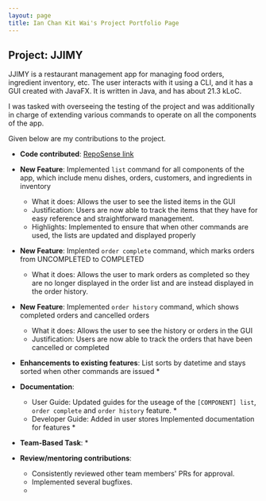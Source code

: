 ```yaml
---
layout: page
title: Ian Chan Kit Wai's Project Portfolio Page
---
```


## Project: JJIMY

JJIMY is a restaurant management app for managing food orders, ingredient inventory, etc. The user interacts with it using a CLI, and it has a GUI created with JavaFX. It is written in Java, and has about 21.3 kLoC.

I was tasked with overseeing the testing of the project and was additionally in charge of extending various commands to operate on all the components of the app.

Given below are my contributions to the project.

* **Code contributed**: [RepoSense link](https://nus-cs2103-ay2021s2.github.io/tp-dashboard/?search=&sort=groupTitle&sortWithin=title&timeframe=commit&mergegroup=&groupSelect=groupByRepos&breakdown=true&checkedFileTypes=docs~functional-code~test-code~other&since=&tabOpen=true&tabType=authorship&tabAuthor=IanCKW&tabRepo=AY2021S2-CS2103T-W15-3%2Ftp%5Bmaster%5D&authorshipIsMergeGroup=false&authorshipFileTypes=docs~functional-code~test-code~other&authorshipIsBinaryFileTypeChecked=false)

* **New Feature**: Implemented `list` command for all components of the app, which include menu dishes, orders, customers, and ingredients in inventory
    * What it does: Allows the user to see the listed items in the GUI
    * Justification: Users are now able to track the items that they have for easy reference and straightforward management.
    * Highlights: Implemented to ensure that when other commands are used, the lists are updated and displayed properly

* **New Feature**: Implented `order complete` command, which marks orders from UNCOMPLETED to COMPLETED
    * What it does: Allows the user to mark orders as completed so they are no longer displayed in the order list and are instead displayed in the order history.


* **New Feature**: Implemented `order history` command, which shows completed orders and cancelled orders
    * What it does: Allows the user to see the history or orders in the GUI
    * Justification: Users are now able to track the orders that have been cancelled or completed

* **Enhancements to existing features**: List sorts by datetime and stays sorted when other commands are issued
    *

* **Documentation**:
    * User Guide: 
    Updated guides for the useage of the `[COMPONENT] list`, `order complete` and `order history` feature.
        *
    * Developer Guide: 
    Added in user stores
    Implemented documentation for features
        *

* **Team-Based Task**:
    *

* **Review/mentoring contributions**:     
    * Consistently reviewed other team members' PRs for approval.
    * Implemented several bugfixes.
    * 

